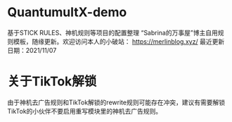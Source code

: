# QuantumultX-demo

基于STICK RULES、神机规则等项目的配置整理
“Sabrina的万事屋”博主自用规则模板，随缘更新。欢迎访问本人的小破站： https://merlinblog.xyz/
最近更新日期：2021/11/07

# 关于TikTok解锁

由于神机去广告规则和TikTok解锁的rewrite规则可能存在冲突，建议有需要解锁TikTok的小伙伴不要启用重写模块里的神机去广告规则。
